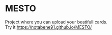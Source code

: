 # MESTO
Project where you can upload your beatifull cards.  
Try it https://notabene91.github.io/MESTO/
